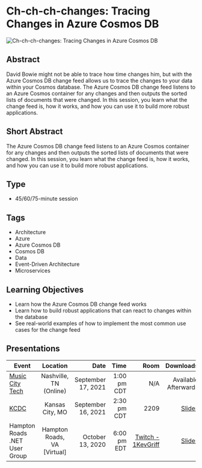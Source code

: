 # Ch-ch-ch-changes: Tracing Changes in Azure Cosmos DB

![Ch-ch-ch-changes: Tracing Changes in Azure Cosmos DB](https://chadgreen.blob.core.windows.net/slides/Ch-Ch-Ch-Changes%20Thumbnail.jpg)

## Abstract
David Bowie might not be able to trace how time changes him, but with the Azure Cosmos DB change feed allows us to trace the changes to your data within your Cosmos database. The Azure Cosmos DB change feed listens to an Azure Cosmos container for any changes and then outputs the sorted lists of documents that were changed. In this session, you learn what the change feed is, how it works, and how you can use it to build more robust applications.

## Short Abstract

The Azure Cosmos DB change feed listens to an Azure Cosmos container for any changes and then outputs the sorted lists of documents that were changed.  In this session, you learn what the change feed is, how it works, and how you can use it to build more robust applications.

## Type
* 45/60/75-minute session

## Tags
* Architecture
* Azure
* Azure Cosmos DB
* Cosmos DB
* Data
* Event-Driven Architecture
* Microservices

## Learning Objectives
* Learn how the Azure Cosmos DB change feed works
* Learn how to build robust applications that can react to changes within the database
* See real-world examples of how to implement the most common use cases for the change feed

## Presentations

| Event | Location | Date | Time | Room | Downloads |
|-----------|:-----------:|-----------:|-----------:|-----------:|-----------:|
| [Music City Tech](https://whova.com/embedded/speaker_session_detail/music_202109/1891041/) | Nashville, TN (Online) | September 17, 2021 | 1:00 pm CDT | N/A | Available Afterwards |
| [KCDC](https://www.kcdc.info/) | Kansas City, MO | September 16, 2021 | 2:30 pm CDT | 2209 | [Slides](https://chadgreen.blob.core.windows.net/slides/ChChChChanges-KCDC.pdf) |
| Hampton Roads .NET User Group | Hampton Roads, VA [Virtual] | October 13, 2020 | 6:00 pm EDT | [Twitch - 1KevGriff](https://twitch.tv/1kevgriff) | [Slides](https://chadgreen.blob.core.windows.net/slides/Ch-ch-ch-changes%20-%20Tracing%20Changes%20in%20Azure%20Cosmos%20DB%20-%20Hampton%20Roads%20Net%20User%20Group.pdf) |
